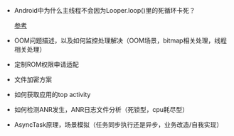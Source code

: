  - Android中为什么主线程不会因为Looper.loop()里的死循环卡死？

   [参考](https://www.zhihu.com/question/34652589/answer/59578531)

 - OOM问题描述，以及如何监控处理解决（OOM场景，bitmap相关处理，线程相关处理）

 - 定制ROM权限申请适配

 - 文件加密方案

 - 如何获取应用的top activity

 - 如何检测ANR发生，ANR日志文件分析（死锁型，cpu耗尽型）

 - AsyncTask原理，场景模拟（任务同步执行还是异步，业务改造/自我实现）